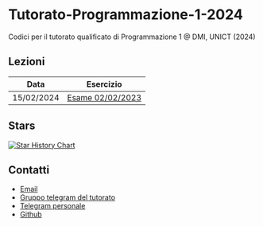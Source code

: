 # Tutorato-Programmazione-1-2024
Codici per il tutorato qualificato di Programmazione 1 @ DMI, UNICT (2024)

## Lezioni
| Data | Esercizio |
| ----- | --------- |
| 15/02/2024 | [Esame 02/02/2023](./esami/02_02_2023/) |

## Stars

[![Star History Chart](https://api.star-history.com/svg?repos=Herbrant/Tutorato-Programmazione-1-2024&type=Date)](https://star-history.com/#Herbrant/Tutorato-Programmazione-1-2024&Date)

## Contatti
- [Email](mailto:davide.carnemolla@unict.it)
- [Gruppo telegram del tutorato](https://t.me/+VgP5Dogke9phOTY0)
- [Telegram personale](https://t.me/Herbrant)
- [Github](https://github.com/Herbrant)
